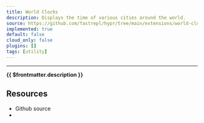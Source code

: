 ```yaml
---
title: World Clocks
description: Displays the time of various cities around the world.
source: https://github.com/fastrepl/hypr/tree/main/extensions/world-clocks
implemented: true
default: false
cloud_only: false
plugins: []
tags: [utility]
---
```

---
<TitleWithContributors :title="$frontmatter.title" />

**{{ $frontmatter.description }}**

<ExtensionTags :frontmatter="$frontmatter" />

## Resources

<ul>
  <li><a :href="$frontmatter.source">Github source</a></li>
  <li v-for="plugin in $frontmatter.plugins"><PluginLink :plugin /></li>
</ul>
